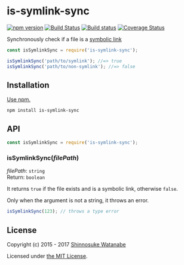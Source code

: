 # is-symlink-sync

[![npm version](https://img.shields.io/npm/v/is-symlink-sync.svg)](https://www.npmjs.com/package/is-symlink-sync)
[![Build Status](https://travis-ci.org/shinnn/is-symlink-sync.svg?branch=master)](https://travis-ci.org/shinnn/is-symlink-sync)
[![Build status](https://ci.appveyor.com/api/projects/status/1e8sfy6cs9dxrs5j?svg=true)](https://ci.appveyor.com/project/ShinnosukeWatanabe/is-symlink-sync)
[![Coverage Status](https://img.shields.io/coveralls/shinnn/is-symlink-sync.svg)](https://coveralls.io/r/shinnn/is-symlink-sync)

Synchronously check if a file is a [symbolic link](https://en.wikipedia.org/wiki/Symbolic_link)

```javascript
const isSymlinkSync = require('is-symlink-sync');

isSymlinkSync('path/to/symlink'); //=> true
isSymlinkSync('path/to/non-symlink'); //=> false
```

## Installation

[Use npm.](https://docs.npmjs.com/cli/install)

```
npm install is-symlink-sync
```

## API

```javascript
const isSymlinkSync = require('is-symlink-sync');
```

### isSymlinkSync(*filePath*)

*filePath*: `string`  
Return: `boolean`

It returns `true` if the file exists and is a symbolic link, otherwise `false`.

Only when the argument is not a string, it throws an error.

```javascript
isSymlinkSync(123); // throws a type error
```

## License

Copyright (c) 2015 - 2017 [Shinnosuke Watanabe](https://github.com/shinnn)

Licensed under [the MIT License](./LICENSE).
